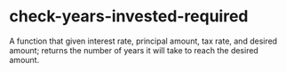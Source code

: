 # check-years-invested-required
A function that given interest rate, principal amount, tax rate, and desired amount; returns the number of years it will take to reach the desired amount. 
